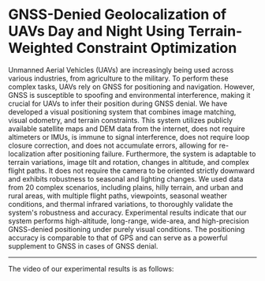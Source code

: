 # GNSS-Denied Geolocalization of UAVs Day and Night Using Terrain-Weighted Constraint Optimization

Unmanned Aerial Vehicles (UAVs) are increasingly being used across various industries, from agriculture to the military. To perform these complex tasks, UAVs rely on GNSS for positioning and navigation. However, GNSS is susceptible to spoofing and environmental interference, making it crucial for UAVs to infer their position during GNSS denial. 
We have developed a visual positioning system that combines image matching, visual odometry, and terrain constraints. This system utilizes publicly available satellite maps and DEM data from the internet, does not require altimeters or IMUs, is immune to signal interference, does not require loop closure correction, and does not accumulate errors, allowing for re-localization after positioning failure.
Furthermore, the system is adaptable to terrain variations, image tilt and rotation, changes in altitude, and complex flight paths. It does not require the camera to be oriented strictly downward and exhibits robustness to seasonal and lighting changes. We used data from 20 complex scenarios, including plains, hilly terrain, and urban and rural areas, with multiple flight paths, viewpoints, seasonal weather conditions, and thermal infrared variations, to thoroughly validate the system's robustness and accuracy. Experimental results indicate that our system performs high-altitude, long-range, wide-area, and high-precision GNSS-denied positioning under purely visual conditions. The positioning accuracy is comparable to that of GPS and can serve as a powerful supplement to GNSS in cases of GNSS denial. 
***
The video of our experimental results is as follows:
